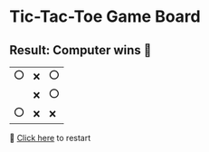 # Tic-Tac-Toe Game Board
## Result: Computer wins 🤖
|   |   |   |
|---|---|---|
|⭕ |❌ |⭕ |
|  |❌ |⭕ |
|⭕ |❌ |❌ |

🔄 [Click here](EEEEEEEEE.md) to restart